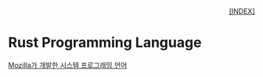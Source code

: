 <p style="text-align: right"> 
    <a href="./README.md">[INDEX]</a>
</p>

# Rust Programming Language 

[Mozilla가 개발한 시스템 프로그래밍 언어](https://github.com/JaceKim-TheAL/D2504_Rust)



